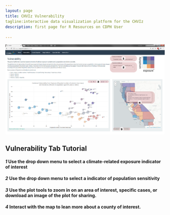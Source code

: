 ```yaml
---
layout: page
title: CHVIz Vulnerability
tagline:interactive data visualization platform for the CHVIz
description: first page for R Resources on CDPH User

---
```


![](https://raw.githubusercontent.com/vargovargo/CHVIr/master/CHVIz/images/vulnerability2.png)


## Vulnerability Tab Tutorial

#### _1_ Use the drop down menu to select a climate-related exposure indicator of interest

#### _2_ Use the drop down menu to select a indicator of population sensitivity

#### _3_ Use the plot tools to zoom in on an area of interest, specific cases, or download an image of the plot for sharing. 

#### _4_ Interact with the map to lean more about a county of interest. 

